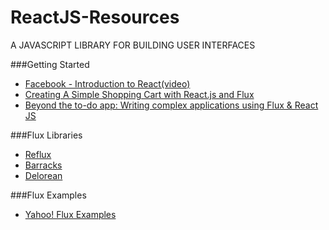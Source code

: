 # ReactJS-Resources
A JAVASCRIPT LIBRARY FOR BUILDING USER INTERFACES

###Getting Started
- [Facebook - Introduction to React(video)](https://www.youtube.com/watch?v=XxVg_s8xAms)
- [Creating A Simple Shopping Cart with React.js and Flux](https://scotch.io/tutorials/creating-a-simple-shopping-cart-with-react-js-and-flux)
- [Beyond the to-do app: Writing complex applications using Flux & React JS](http://madebymany.com/blog/beyond-the-to-do-app-writing-complex-applications-using-flux-react-js)

###Flux Libraries
- [Reflux](https://github.com/spoike/refluxjs)
- [Barracks](https://github.com/yoshuawuyts/barracks)
- [Delorean](http://deloreanjs.com/)

###Flux Examples
- [Yahoo! Flux Examples](https://github.com/yahoo/flux-examples)
